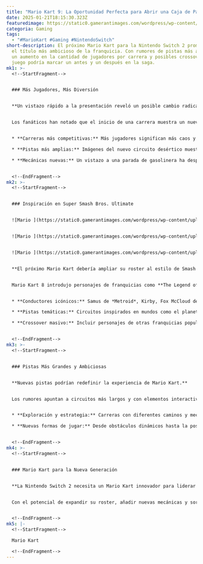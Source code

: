 ```yaml
---
title: "Mario Kart 9: La Oportunidad Perfecta para Abrir una Caja de Pandora"
date: 2025-01-21T18:15:30.323Z
featuredimage: https://static0.gamerantimages.com/wordpress/wp-content/uploads/wm/2025/01/smash-bros-ultimate-mario-kart-crossovers.jpg?q=70&fit=crop&w=1140&h=&dpr=1
categoria: Gaming
tags:
  - "#MarioKart #Gaming #NintendoSwitch"
short-description: El próximo Mario Kart para la Nintendo Switch 2 promete ser
  el título más ambicioso de la franquicia. Con rumores de pistas más amplias,
  un aumento en la cantidad de jugadores por carrera y posibles crossovers, este
  juego podría marcar un antes y un después en la saga.
mk1: >-
  <!--StartFragment-->


  ### Más Jugadores, Más Diversión


  **Un vistazo rápido a la presentación reveló un posible cambio radical: ¡24 jugadores por carrera!**


  Los fanáticos han notado que el inicio de una carrera muestra un nuevo diseño de pantalla, con espacio para 24 corredores, duplicando la capacidad de entregas anteriores. Esto sugiere:


  * **Carreras más competitivas:** Más jugadores significan más caos y diversión.

  * **Pistas más amplias:** Imágenes del nuevo circuito desértico muestran un diseño más grande, posiblemente para acomodar a los 24 competidores.

  * **Mecánicas nuevas:** Un vistazo a una parada de gasolinera ha despertado teorías sobre un posible sistema de combustible, lo que podría implicar pistas más largas y estratégicas.


  <!--EndFragment-->
mk2: >-
  <!--StartFragment-->


  ### Inspiración en Super Smash Bros. Ultimate


  ![Mario ](https://static0.gamerantimages.com/wordpress/wp-content/uploads/2025/01/mario-driving-alongside-inkling-girl-link-and-isabelle.jpg?q=49&fit=crop&w=750&h=422&dpr=2 "Mario ")


  ![Mario ](https://static0.gamerantimages.com/wordpress/wp-content/uploads/2025/01/nintendo-switch-2-playing-new-mario-kart-game-reveal-trailer-still-frame-2x1-composite-image.jpg?q=49&fit=crop&w=750&h=422&dpr=2 "Mario ")


  ![Mario ](https://static0.gamerantimages.com/wordpress/wp-content/uploads/2025/01/nintendo-switch-2-playing-new-mario-kart-game-reveal-trailer-still-frame-1.jpg?q=49&fit=crop&w=750&h=422&dpr=2 "Mario ")


  **El próximo Mario Kart debería ampliar su roster al estilo de Smash Bros. Ultimate.**


  Mario Kart 8 introdujo personajes de franquicias como **The Legend of Zelda**, **Animal Crossing**, y **Splatoon**, pero el siguiente paso lógico es abrir aún más las puertas a otros universos de Nintendo y más allá. Ideas interesantes incluyen:


  * **Conductores icónicos:** Samus de *Metroid*, Kirby, Fox McCloud de *Starfox*, y Pikachu de *Pokémon*.

  * **Pistas temáticas:** Circuitos inspirados en mundos como el planeta Zebes, Dream Land o la región de Kanto.

  * **Crossover masivo:** Incluir personajes de otras franquicias populares de videojuegos, similar al enfoque de Smash Bros., haría de este Mario Kart un evento único en la industria.


  <!--EndFragment-->
mk3: >-
  <!--StartFragment-->


  ### Pistas Más Grandes y Ambiciosas


  **Nuevas pistas podrían redefinir la experiencia de Mario Kart.**


  Los rumores apuntan a circuitos más largos y con elementos interactivos como zonas de repostaje. Esto no solo aumentaría la estrategia en las carreras, sino que también introduciría un ritmo más dinámico en el juego.


  * **Exploración y estrategia:** Carreras con diferentes caminos y mecánicas únicas podrían dar una sensación más aventurera.

  * **Nuevas formas de jugar:** Desde obstáculos dinámicos hasta la posibilidad de personalizar vehículos para adaptarse a diferentes terrenos.


  <!--EndFragment-->
mk4: >-
  <!--StartFragment-->


  ### Mario Kart para la Nueva Generación


  **La Nintendo Switch 2 necesita un Mario Kart innovador para liderar su lanzamiento.**


  Con el potencial de expandir su roster, añadir nuevas mecánicas y sorprender a los jugadores con pistas más amplias e interactivas, el próximo Mario Kart podría convertirse en la entrega más ambiciosa de la franquicia. Esto no solo consolidaría su lugar como uno de los juegos más esperados, sino que también posicionaría a la Nintendo Switch 2 como una consola imprescindible para los fans.


  <!--EndFragment-->
mk5: |-
  <!--StartFragment-->

  Mario Kart

  <!--EndFragment-->
---
```

